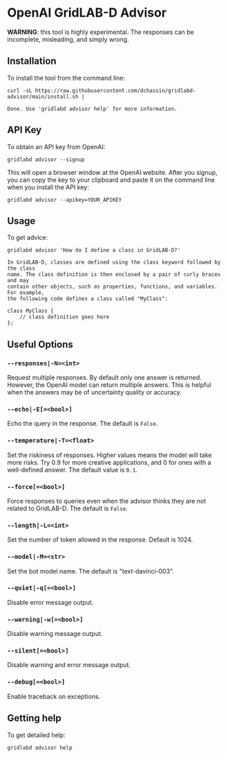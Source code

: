 # OpenAI GridLAB-D Advisor

**WARNING**: this tool is highly experimental. The responses can be incomplete, misleading, and simply wrong.

## Installation

To install the tool from the command line:

~~~
curl -sL https://raw.githubusercontent.com/dchassin/gridlabd-advisor/main/install.sh | 
~~~
~~~
Done. Use 'gridlabd advisor help' for more information.
~~~

## API Key

To obtain an API key from OpenAI:

~~~
gridlabd advisor --signup
~~~

This will open a browser window at the OpenAI website. After you signup, you can copy the key to your clipboard and paste it on the command line when you install the API key:

~~~
gridlabd advisor --apikey=YOUR_APIKEY
~~~

## Usage

To get advice:

~~~
gridlabd advisor 'How do I define a class in GridLAB-D?'
~~~
~~~
In GridLAB-D, classes are defined using the class keyword followed by the class 
name. The class definition is then enclosed by a pair of curly braces and may 
contain other objects, such as properties, functions, and variables. For example, 
the following code defines a class called "MyClass":

class MyClass {
    // class definition goes here
};
~~~

## Useful Options

### `--responses|-N=<int>`

Request multiple responses. By default only one answer is returned. However, the OpenAI model can return multiple answers. This is helpful when the answers may be of uncertainty quality or accuracy.

### `--echo|-E[=<bool>]`

Echo the query in the response. The default is `False`.

### `--temperature|-T=<float>`  

Set the riskiness of responses.  Higher values means the model will take more risks. Try 0.9 for more creative applications, and 0 for ones with a well-defined answer. The default value is `0.1`.

### `--force[=<bool>]`

Force responses to queries even when the advisor thinks they are not related to GridLAB-D. The default is `False`.

### `--length|-L=<int>`

Set the number of token allowed in the response. Default is 1024.

### `--model|-M=<str>`

Set the bot model name. The default is "text-davinci-003".

### `--quiet|-q[=<bool>]`

Disable error message output.

### `--warning|-w[=<bool>]`

Disable warning message output.

### `--silent[=<bool>]`

Disable warning and error message output.

### `--debug[=<bool>]`

Enable traceback on exceptions.

## Getting help

To get detailed help:

~~~
gridlabd advisor help
~~~
